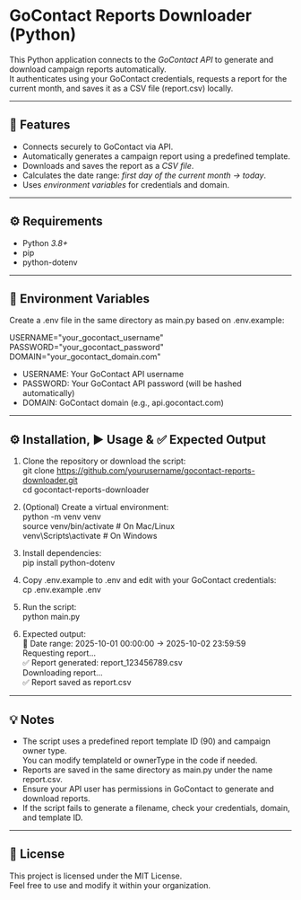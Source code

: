 # GoContact Reports Downloader (Python)

This Python application connects to the *GoContact API* to generate and download campaign reports automatically.  
It authenticates using your GoContact credentials, requests a report for the current month, and saves it as a CSV file (report.csv) locally.

---

## 🚀 Features
- Connects securely to GoContact via API.
- Automatically generates a campaign report using a predefined template.
- Downloads and saves the report as a *CSV file*.
- Calculates the date range: *first day of the current month → today*.
- Uses *environment variables* for credentials and domain.

---

## ⚙ Requirements
- Python *3.8+*
- pip
- python-dotenv

---

## 🔑 Environment Variables
Create a .env file in the same directory as main.py based on .env.example:  

USERNAME="your_gocontact_username"  
PASSWORD="your_gocontact_password"  
DOMAIN="your_gocontact_domain.com"  

- USERNAME: Your GoContact API username  
- PASSWORD: Your GoContact API password (will be hashed automatically)  
- DOMAIN: GoContact domain (e.g., api.gocontact.com)  

---

## ⚙ Installation, ▶ Usage & ✅ Expected Output

1. Clone the repository or download the script:  
   git clone https://github.com/yourusername/gocontact-reports-downloader.git  
   cd gocontact-reports-downloader  

2. (Optional) Create a virtual environment:  
   python -m venv venv  
   source venv/bin/activate   # On Mac/Linux  
   venv\Scripts\activate      # On Windows  

3. Install dependencies:  
   pip install python-dotenv  

4. Copy .env.example to .env and edit with your GoContact credentials:  
   cp .env.example .env  

5. Run the script:  
   python main.py  

6. Expected output:  
   📅 Date range: 2025-10-01 00:00:00 → 2025-10-02 23:59:59  
   Requesting report...  
   ✅ Report generated: report_123456789.csv  
   Downloading report...  
   ✅ Report saved as report.csv  

---

## 💡 Notes
- The script uses a predefined report template ID (90) and campaign owner type.  
  You can modify templateId or ownerType in the code if needed.  
- Reports are saved in the same directory as main.py under the name report.csv.  
- Ensure your API user has permissions in GoContact to generate and download reports.  
- If the script fails to generate a filename, check your credentials, domain, and template ID.  

---

## 📄 License
This project is licensed under the MIT License.  
Feel free to use and modify it within your organization.